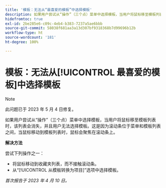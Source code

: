```yaml
---
title: '模板：无法从“最喜爱的模板”中选择模板'
description: 如果用户尝试从“操作”（三个点）菜单中选择模板，当用户将鼠标移至模板列表时，该列表会消失，并且用户无法选择模板。这是因为滚动条位于菜单和模板列表之间，当鼠标移动到模板列表时，鼠标会聚焦在滚动条上。
hidefromtoc: true
exl-id: 2be285e6-c09c-4eb4-b383-7237a5ae6bbb
source-git-commit: 58038f681aa3a13d307bf9318368b7d99696b12b
workflow-type: ht
source-wordcount: '181'
ht-degree: 100%

---
```


# 模板：无法从[!UICONTROL 最喜爱的模板]中选择模板

>[!NOTE]
>
>此问题已于 2023 年 5 月 4 日修复。

如果用户尝试从“操作”（三个点）菜单中选择模板，当用户将鼠标移至模板列表时，该列表会消失，并且用户无法选择模板。这是因为滚动条位于菜单和模板列表之间，当鼠标移动到模板列表时，鼠标会聚焦在滚动条上。

**解决方法**

尝试下列操作之一：

* 将鼠标移动到收藏夹列表，而不接触滚动条。
* 从“[!UICONTROL 从模板转换为项目]”选项中选择模板。

_首次报告于 2023 年 4 月 10 日。_
